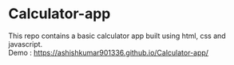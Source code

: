 # Calculator-app
This repo contains a basic calculator app built using html, css and javascript.<br>
Demo :  https://ashishkumar901336.github.io/Calculator-app/
